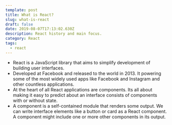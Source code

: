 ```yaml
---
template: post
title: What is React?
slug: what-is-react
draft: false
date: 2019-08-07T17:13:02.630Z
description: React history and main focus.
category: React
tags:
  - react
---
```

- React is a JavaScript library that aims to simplify development of building user interfaces.
- Developed at Facebook and released to the world in 2013. It powering some of the most widely used apps like Facebook and Instagram and other countless applications.
- At the heart of all React applications are components. Its all about making it easy to predict about an interface consists of components with or without state.
- A component is a self-contained module that renders some output. We can write interface elements like a button or card as a React component. A component might include one or more other components in its output.

